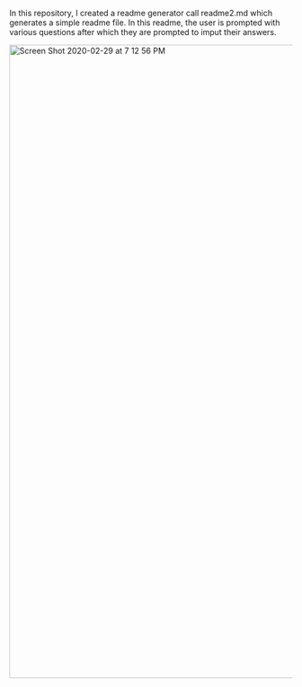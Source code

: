 In this repository, I created a readme generator call readme2.md which generates a simple readme file. In this readme, the user is prompted with various questions after which they are prompted to imput their answers.

<img width="1124" alt="Screen Shot 2020-02-29 at 7 12 56 PM" src="https://user-images.githubusercontent.com/60153876/75617056-06418c80-5b28-11ea-9f5a-e3f5e7056474.png">
